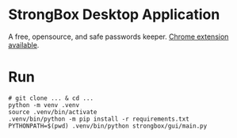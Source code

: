 # StrongBox Desktop Application

A free, opensource, and safe passwords keeper. [Chrome extension available](https://github.com/OmarAflak/StrongBox-Extension).

# Run

```shell
# git clone ... & cd ...
python -m venv .venv
source .venv/bin/activate
.venv/bin/python -m pip install -r requirements.txt
PYTHONPATH=$(pwd) .venv/bin/python strongbox/gui/main.py 
```

